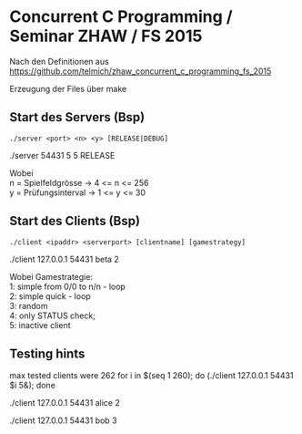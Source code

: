 # Concurrent C Programming / Seminar ZHAW / FS 2015
Nach den Definitionen aus https://github.com/telmich/zhaw_concurrent_c_programming_fs_2015 

Erzeugung der Files über make

## Start des Servers (Bsp)
    ./server <port> <n> <y> [RELEASE|DEBUG]
./server 54431 5 5 RELEASE

Wobei  
    n = Spielfeldgrösse   -> 4 <= n <= 256  
    y = Prüfungsinterval  -> 1 <= y <= 30  

## Start des Clients (Bsp)
    ./client <ipaddr> <serverport> [clientname] [gamestrategy]
./client 127.0.0.1 54431 beta 2

Wobei Gamestrategie:  
1: simple from 0/0 to n/n - loop  
2: simple quick - loop  
3: random  
4: only STATUS check;  
5: inactive client  


## Testing hints
max tested clients were 262
for i in $(seq 1 260); do (./client 127.0.0.1 54431 $i 5&); done

./client 127.0.0.1 54431 alice 2

./client 127.0.0.1 54431 bob 3
